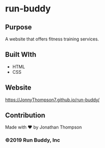 # run-buddy


## Purpose
A website that offers fitness training services.

## Built WIth
* HTML
* CSS


## Website
https://JonnyThompson7.github.io/run-buddy/


## Contribution
Made with ❤️ by Jonathan Thompson


### ©️2019 Run Buddy, Inc
